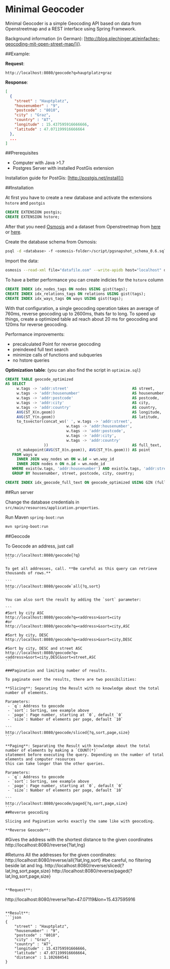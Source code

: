 # Minimal Geocoder
Minimal Geocoder is a simple Geocoding API based on data from Openstreetmap and a REST interface using Spring Framework.

Background information (in German): [http://blog.plechinger.at/einfaches-geocoding-mit-open-street-map/]().

##Example:

**Request**:

```
http://localhost:8080/geocode?q=hauptplatz+graz
```

**Response**:

```json
[
  {
    "street" : "Hauptplatz",
    "housenumber" : "9",
    "postcode" : "8010",
    "city" : "Graz",
    "country" : "AT",
    "longitude" : 15.437595916666666,
    "latitude" : 47.071199916666664
  },
  ...
]
```

##Prerequisites
 - Computer with Java >1.7
 - Postgres Server with installed PostGis extension
 
Installation guide for PostGis: [http://postgis.net/install]()

##Installation

At first you have to create a new database and activate the extensions `hstore` and `postgis`

```sql
CREATE EXTENSION postgis;  
CREATE EXTENSION hstore;  
```

After that you need [Osmosis](http://wiki.openstreetmap.org/wiki/Osmosis) and a dataset from Openstreetmap from [here](http://wiki.openstreetmap.org/wiki/Downloading_data)
or [here](http://download.geofabrik.de/).

Create the database schema from Osmosis:

```bash
psql -d <database> -f <osmosis-folder>/script/pgsnapshot_schema_0.6.sql
```

Import the data:

```bash
osmosis --read-xml file="datafile.osm" --write-apidb host="localhost" database="<dbname>" user="<dbuser>" password="<dbpassword>"  
```

To have a better performance you can create indicies for the `hstore` column

```sql
CREATE INDEX idx_nodes_tags ON nodes USING gist(tags);  
CREATE INDEX idx_relations_tags ON relations USING gist(tags);  
CREATE INDEX idx_ways_tags ON ways USING gist(tags);  
```

With that configuration, a single geocoding operation takes an average of 760ms, reverse geocoding up to 2600ms,
thats far to long. To speed up things, create a optimized table ad reach about 20 ms for geocoding and 120ms for reverse geocoding.

Performance improvements:
 - precalculated Point for reverse geocoding
 - preindexed full text search
 - minimize calls of functions and subqueries
 - no hstore queries

**Optimization table**: (you can also find the script in `optimize.sql`)
```sql
CREATE TABLE geocode_optimized
AS SELECT
     w.tags -> 'addr:street'                            AS street,
     w.tags -> 'addr:housenumber'                       AS housenumber,
     w.tags -> 'addr:postcode'                          AS postcode,
     w.tags -> 'addr:city'                              AS city,
     w.tags -> 'addr:country'                           AS country,
     AVG(ST_X(n.geom))                                  AS longitude,
     AVG(ST_Y(n.geom))                                  AS latitude,
     to_tsvector(concat_ws(' ', w.tags -> 'addr:street',
                           w.tags -> 'addr:housenumber',
                           w.tags -> 'addr:postcode',
                           w.tags -> 'addr:city',
                           w.tags -> 'addr:country'
                 ))                                     AS full_text,
     st_makepoint(AVG(ST_X(n.geom)), AVG(ST_Y(n.geom))) AS point
   FROM ways w
     INNER JOIN way_nodes wn ON w.id = wn.way_id
     INNER JOIN nodes n ON n.id = wn.node_id
   WHERE exist(w.tags, 'addr:housenumber') AND exist(w.tags, 'addr:street')
   GROUP BY housenumber, street, postcode, city, country;

CREATE INDEX idx_geocode_full_text ON geocode_optimized USING GIN (full_text);
```

##Run server

Change the database credentials in `src/main/resources/application.properties`.

Run Maven `spring-boot:run`

```bash
mvn spring-boot:run
```

##Geocode

To Geocode an address, just call

````
http://localhost:8080/geocode{?q}
```

To get all addresses, call. **Be careful as this query can retrieve thousands of rows.**

```
http://localhost:8080/geocode`all{?q,sort}
```

You can also sort the result by adding the `sort` parameter:

```
#Sort by city ASC
http://localhost:8080/geocode?q=<address>&sort=city
#or
http://localhost:8080/geocode?q=<address>&sort=city,ASC

#Sort by city, DESC
http://localhost:8080/geocode?q=<address>&sort=city,DESC

#Sort by city, DESC and street ASC
http://localhost:8080/geocode?q=<address>&sort=city,DESC&sort=street,ASC
```

###Pagination and limiting number of results.

To paginate over the results, there are two possibilities:

**Slicing**: Separating the Result with no knowledge about the total number of elements.

Parameters:
 - `q`: Address to geocode
 - `sort`: Sorting, see example above
 - `page`: Page number, starting at `0`, default `0`
 - `size`: Number of elements per page, default `10`
 
```
http://localhost:8080/geocode/sliced{?q,sort,page,size}
```

**Paging**: Separating the Result with knowledge about the total number of elements by making a `COUNT(*)` 
statement before executing the query. Depending on the number of total elements and computer resources
this can take longer than the other queries.

Parameters:
 - `q`: Address to geocode
 - `sort`: Sorting, see example above
 - `page`: Page number, starting at `0`, default `0`
 - `size`: Number of elements per page, default `10`
 
```
http://localhost:8080/geocode/paged{?q,sort,page,size}
```
##Reverse geocoding

Slicing and Pagination works exactly the same like with geocoding.

**Reverse Geocode**:
````
#Gives the address with the shortest distance to the given coordinates
http://localhost:8080/reverse{?lat,lng}

#Returns All the addresses for the given coordinates:
http://localhost:8080/reverse/all{?lat,lng,sort} #be careful, no filtering beside lat and lng.
http://localhost:8080/reverse/sliced{?lat,lng,sort,page,size}
http://localhost:8080/reverse/paged{?lat,lng,sort,page,size}
```

**Request**:

```
http://localhost:8080/reverse?lat=47.07119&lon=15.437595916
```

**Result**:
```json
{
    "street" : "Hauptplatz",
    "housenumber" : "9",
    "postcode" : "8010",
    "city" : "Graz",
    "country" : "AT",
    "longitude" : 15.43759591666666,
    "latitude" : 47.071199916666664,
    "distance" : 1.102684541
}
```
